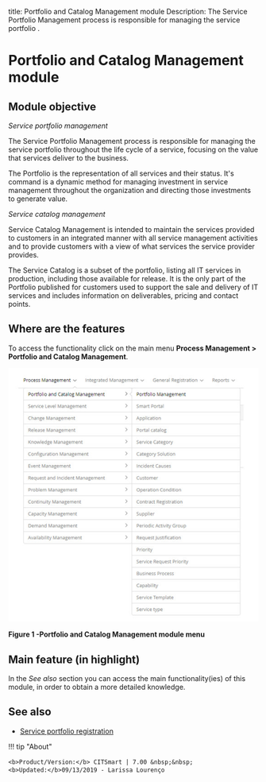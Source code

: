 title:  Portfolio and Catalog Management module
Description: The Service Portfolio Management process is responsible for managing the service portfolio . 
# Portfolio and Catalog Management module

Module objective
---------------------

*Service portfolio management*

The Service Portfolio Management process is responsible for managing the service portfolio throughout the life cycle of a 
service, focusing on the value that services deliver to the business.

The Portfolio is the representation of all services and their status. It's command is a dynamic method for managing investment in 
service management throughout the organization and directing those investments to generate value.

*Service catalog management*

Service Catalog Management is intended to maintain the services provided to customers in an integrated manner with all service 
management activities and to provide customers with a view of what services the service provider provides.

The Service Catalog is a subset of the portfolio, listing all IT services in production, including those available for release. 
It is the only part of the Portfolio published for customers used to support the sale and delivery of IT services and includes 
information on deliverables, pricing and contact points.

Where are the features
---------------------------------

To access the functionality click on the main menu **Process Management > Portfolio and Catalog Management**.

![Menu](images/module.img1.jpg)

**Figure 1 -Portfolio and Catalog Management module menu**

Main feature (in highlight)
----------------------------------------

In the *See also* section you can access the main functionality(ies) of this module, in order to obtain a more detailed 
knowledge.

See also
--------------

- [Service portfolio registration](/en-us/citsmart-platform-7/processes/portfolio-and-catalog/register.html)

!!! tip "About"

    <b>Product/Version:</b> CITSmart | 7.00 &nbsp;&nbsp;
    <b>Updated:</b>09/13/2019 - Larissa Lourenço
